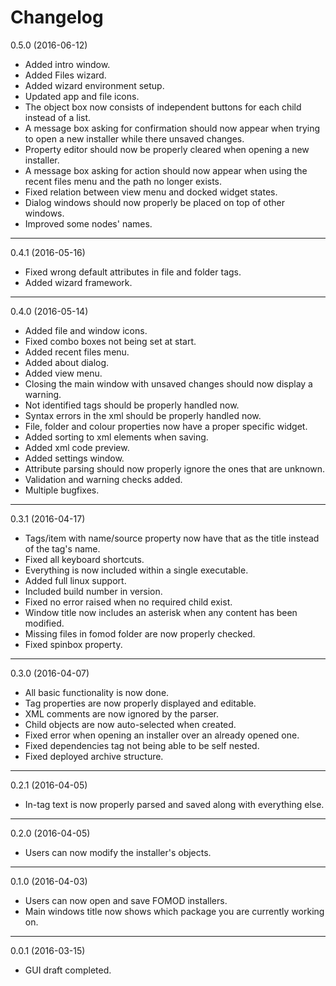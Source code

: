 # Changelog

0.5.0 (2016-06-12)

* Added intro window.
* Added Files wizard.
* Added wizard environment setup.
* Updated app and file icons.
* The object box now consists of independent buttons for each child instead of a list.
* A message box asking for confirmation should now appear when trying to open a new installer while there unsaved changes.
* Property editor should now be properly cleared when opening a new installer.
* A message box asking for action should now appear when using the recent files menu and the path no longer exists.
* Fixed relation between view menu and docked widget states.
* Dialog windows should now properly be placed on top of other windows.
* Improved some nodes' names.

----------------------------------

0.4.1 (2016-05-16)

* Fixed wrong default attributes in file and folder tags.
* Added wizard framework.

----------------------------------

0.4.0 (2016-05-14)

* Added file and window icons.
* Fixed combo boxes not being set at start.
* Added recent files menu.
* Added about dialog.
* Added view menu.
* Closing the main window with unsaved changes should now display a warning.
* Not identified tags should be properly handled now.
* Syntax errors in the xml should be properly handled now.
* File, folder and colour properties now have a proper specific widget.
* Added sorting to xml elements when saving.
* Added xml code preview.
* Added settings window.
* Attribute parsing should now properly ignore the ones that are unknown.
* Validation and warning checks added.
* Multiple bugfixes.

----------------------------------

0.3.1 (2016-04-17)

* Tags/item with name/source property now have that as the title instead of the tag's name.
* Fixed all keyboard shortcuts.
* Everything is now included within a single executable.
* Added full linux support.
* Included build number in version.
* Fixed no error raised when no required child exist.
* Window title now includes an asterisk when any content has been modified.
* Missing files in fomod folder are now properly checked.
* Fixed spinbox property.

----------------------------------

0.3.0 (2016-04-07)

* All basic functionality is now done.
* Tag properties are now properly displayed and editable.
* XML comments are now ignored by the parser.
* Child objects are now auto-selected when created.
* Fixed error when opening an installer over an already opened one.
* Fixed dependencies tag not being able to be self nested.
* Fixed deployed archive structure.

----------------------------------

0.2.1 (2016-04-05)

* In-tag text is now properly parsed and saved along with everything else.

----------------------------------

0.2.0 (2016-04-05)

* Users can now modify the installer's objects.

----------------------------------

0.1.0 (2016-04-03)

* Users can now open and save FOMOD installers.
* Main windows title now shows which package you are currently working on.

----------------------------------

0.0.1 (2016-03-15)

* GUI draft completed.
